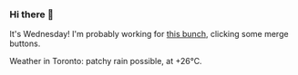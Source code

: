 ### Hi there :wave:

It's Wednesday! I'm probably working for [this bunch](https://github.com/kohofinancial), clicking some merge buttons.

Weather in Toronto: patchy rain possible, at +26°C.
